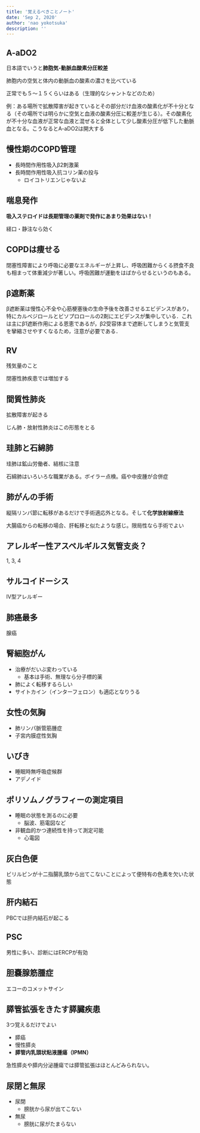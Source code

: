 ```yaml
---
title: '覚えるべきことノート'
date: 'Sep 2, 2020'
author: 'nao yokotsuka'
description: ''
---
```


## A-aDO2

日本語でいうと**肺胞気-動脈血酸素分圧較差**

肺胞内の空気と体内の動脈血の酸素の濃さを比べている

正常でも５〜１５くらいはある（生理的なシャントなどのため）

例：ある場所で拡散障害が起きているとその部分だけ血液の酸素化が不十分となる（その場所では明らかに空気と血液の酸素分圧に較差が生じる）。その酸素化が不十分な血液が正常な血液と混ぜると全体として少し酸素分圧が低下した動脈血となる。こうなるとA-aDO2は開大する

## 慢性期のCOPD管理

- 長時間作用性吸入β2刺激薬
- 長時間作用性吸入抗コリン薬の投与
  - ロイコトリエンじゃないよ

## 喘息発作

**吸入ステロイドは長期管理の薬剤で発作にあまり効果はない！**

経口・静注なら効く

## COPDは痩せる

閉塞性障害により呼吸に必要なエネルギーが上昇し、呼吸困難からくる摂食不良も相まって体重減少が著しい。呼吸困難が運動をはばからせるというのもある。

## β遮断薬

β遮断薬は慢性心不全や心筋梗塞後の生命予後を改善させるエビデンスがあり，特にカルベジロールとビソプロロールの2剤にエビデンスが集中している．これは主にβ1遮断作用による恩恵であるが，β2受容体まで遮断してしまうと気管支を攣縮させやすくなるため，注意が必要である．

## RV

残気量のこと

閉塞性肺疾患では増加する

## 間質性肺炎

拡散障害が起きる

じん肺・放射性肺炎はこの形態をとる

## 珪肺と石綿肺

珪肺は鉱山労働者、結核に注意

石綿肺はいろいろな職業がある。ボイラー点検。癌や中皮腫が合併症



## 肺がんの手術

縦隔リンパ節に転移があるだけで手術適応外となる。そして**化学放射線療法**

大腸癌からの転移の場合、肝転移と似たような感じ。限局性なら手術でよい

## アレルギー性アスペルギルス気管支炎？

1, 3, 4

## サルコイドーシス

Ⅳ型アレルギー

## 肺癌最多

腺癌

## 腎細胞がん

- 治療がだいぶ変わっている
  - 基本は手術、無理なら分子標的薬
- 肺によく転移するらしい
- サイトカイン（インターフェロン）も適応となりうる

## 女性の気胸

- 肺リンパ脈管筋腫症
- 子宮内膜症性気胸

## いびき

- 睡眠時無呼吸症候群
- アデノイド

## ポリソムノグラフィーの測定項目

- 睡眠の状態を測るのに必要
  - 脳波、筋電図など
- 非観血的かつ連続性を持って測定可能
  - 心電図

## 灰白色便

ビリルビンが十二指腸乳頭から出てこないことによって便特有の色素を欠いた状態

## 肝内結石

PBCでは肝内結石が起こる

## PSC

男性に多い、診断にはERCPが有効

## 胆嚢腺筋腫症

エコーのコメットサイン

## 膵管拡張をきたす膵臓疾患

3つ覚えるだけでよい

- 膵癌
- 慢性膵炎
- **膵管内乳頭状粘液腫瘍（IPMN）**

急性膵炎や膵内分泌腫瘍では膵管拡張はほとんどみられない。 

## 尿閉と無尿

- 尿閉
  - 膀胱から尿が出てこない
- 無尿
  - 膀胱に尿がたまらない